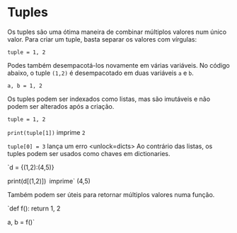 # Tuples
Os tuples são uma ótima maneira de combinar múltiplos valores num único valor.
Para criar um tuple, basta separar os valores com vírgulas:

`tuple = 1, 2`

Podes também desempacotá-los novamente em várias variáveis. No código abaixo, o tuple `(1,2)` é desempacotado em duas variáveis `a` e `b`.

`a, b = 1, 2`

Os tuples podem ser indexados como listas, mas são imutáveis e não podem ser alterados após a criação.

`tuple = 1, 2`

`print(tuple[1])`
imprime `2`

`tuple[0] = 3`
lança um erro
<unlock=dicts>
Ao contrário das listas, os tuples podem ser usados como chaves em dictionaries.

`d = {(1,2):(4,5)}

print(d[(1,2)])`
`imprime` (4,5)</unlock>

Também podem ser úteis para retornar múltiplos valores numa função.

`def f():
    return 1, 2

a, b = f()`